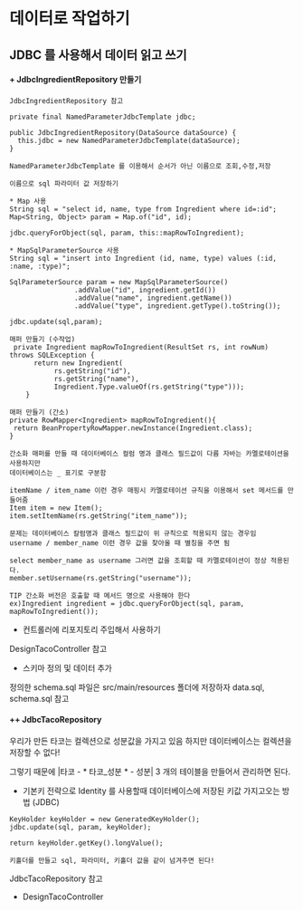 # 데이터로 작업하기

## JDBC 를 사용해서 데이터 읽고 쓰기

#### + JdbcIngredientRepository 만들기
```
JdbcIngredientRepository 참고

private final NamedParameterJdbcTemplate jdbc;

public JdbcIngredientRepository(DataSource dataSource) {
  this.jdbc = new NamedParameterJdbcTemplate(dataSource);
}

NamedParameterJdbcTemplate 를 이용해서 순서가 아닌 이름으로 조회,수정,저장 
```
```
이름으로 sql 파라미터 값 저장하기

* Map 사용
String sql = "select id, name, type from Ingredient where id=:id";
Map<String, Object> param = Map.of("id", id);

jdbc.queryForObject(sql, param, this::mapRowToIngredient);

* MapSqlParameterSource 사용
String sql = "insert into Ingredient (id, name, type) values (:id, :name, :type)";

SqlParameterSource param = new MapSqlParameterSource()
                .addValue("id", ingredient.getId())
                .addValue("name", ingredient.getName())
                .addValue("type", ingredient.getType().toString());

jdbc.update(sql,param);
```
```
매퍼 만들기 (수작업)
 private Ingredient mapRowToIngredient(ResultSet rs, int rowNum) throws SQLException {
      return new Ingredient(
           rs.getString("id"),
           rs.getString("name"),
           Ingredient.Type.valueOf(rs.getString("type")));
    }

매퍼 만들기 (간소)
private RowMapper<Ingredient> mapRowToIngredient(){
 return BeanPropertyRowMapper.newInstance(Ingredient.class);
}

간소화 매퍼를 만들 때 데이터베이스 컬럼 명과 클래스 필드값이 다름 자바는 카멜로테이션을 사용하지만 
데이터베이스는 _ 표기로 구분함

itemName / item_name 이런 경우 매핑시 카멜로테이션 규칙을 이용해서 set 메서드를 만들어줌
Item item = new Item();
item.setItemName(rs.getString("item_name"));

문제는 데이터베이스 칼럼명과 클래스 필드값이 위 규칙으로 적용되지 않는 경우임
username / member_name 이런 경우 값을 찾아올 때 별칭을 주면 됨

select member_name as username 그러면 값을 조회할 때 카멜로테이션이 정상 적용된다.
member.setUsername(rs.getString("username")); 

TIP 간소화 버전은 호출할 때 메서드 명으로 사용해야 한다
ex)Ingredient ingredient = jdbc.queryForObject(sql, param, mapRowToIngredient());
```

* 컨트롤러에 리포지토리 주입해서 사용하기

DesignTacoController 참고

* 스키마 정의 및 데이터 추가

정의한 schema.sql 파일은 src/main/resources 폴더에 저장하자 data.sql, schema.sql 참고

#### ++ JdbcTacoRepository

우리가 만든 타코는 컬렉션으로 성분값을 가지고 있음 하지만 데이터베이스는 컬렉션을 저장할 수 없다!

그렇기 때문에 |타코 - * 타코_성분 * - 성분| 3 개의 테이블을 만들어서 관리하면 된다.

* 기본키 전략으로 Identity 를 사용할때 데이터베이스에 저장된 키값 가지고오는 방법 (JDBC)
```
KeyHolder keyHolder = new GeneratedKeyHolder();
jdbc.update(sql, param, keyHolder);

return keyHolder.getKey().longValue();

키홀더를 만들고 sql, 파라미터, 키홀더 값을 같이 넘겨주면 된다!
```
JdbcTacoRepository 참고

* DesignTacoController 



